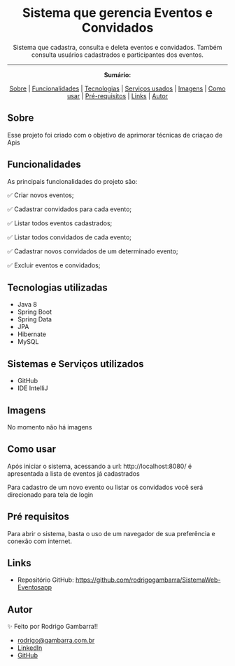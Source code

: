 <h1 align="center">Sistema que gerencia Eventos e Convidados</h1>
<p align="center">Sistema que cadastra, consulta e deleta eventos e convidados. Também consulta usuários cadastrados e participantes dos eventos.</p>

---

**<p align="center">Sumário:</p>**
<p align="center">
<a href="#sobre">Sobre</a> |
<a href="#funcionalidades">Funcionalidades</a> |
<a href="#tecnologias">Tecnologias</a> |
<a href="#serviços-usados">Serviços usados</a> |
<a href="#imagens">Imagens</a> |
<a href="#como-usar">Como usar</a> |
<a href="#pré-requisitos">Pré-requisitos</a> |
<a href="#links">Links</a> |
<a href="#autor">Autor</a></p>



## Sobre
Esse projeto foi criado com o objetivo de aprimorar técnicas de criaçao de Apis

## Funcionalidades
As principais funcionalidades do projeto são:

✅ Criar novos eventos;

✅ Cadastrar convidados para cada evento;

✅ Listar todos eventos cadastrados;

✅ Listar todos convidados de cada evento;

✅ Cadastrar novos convidados de um determinado evento;

✅ Excluir eventos e convidados;


## Tecnologias utilizadas
* Java 8
* Spring Boot
* Spring Data
* JPA
* Hibernate
* MySQL


## Sistemas e Serviços utilizados
* GitHub
* IDE IntelliJ

## Imagens
<p>No momento não há imagens</p>

## Como usar
<p>Após iniciar o sistema, acessando a url: http://localhost:8080/ é apresentada a lista de eventos já cadastrados</p>

<p>Para cadastro de um novo evento ou listar os convidados você será direcionado para tela de login</p>


## Pré requisitos
Para abrir o sistema, basta o uso de um navegador de sua preferência e conexão com internet.

## Links
* Repositório GitHub: https://github.com/rodrigogambarra/SistemaWeb-Eventosapp


## Autor
✨ Feito por Rodrigo Gambarra!!

* rodrigo@gambarra.com.br
* <a href="linkedin.com/in/rodrigo-gambarra-2a195b151" target=”_blank”>LinkedIn</a>
* <a href="https://github.com/rodrigogambarra" target=”_blank”>GitHub</a>